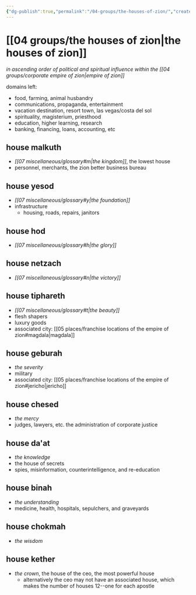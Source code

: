 ```yaml
---
{"dg-publish":true,"permalink":"/04-groups/the-houses-of-zion/","created":"2025-03-18T14:57:52.152-05:00","updated":"2025-04-29T13:32:43.217-05:00"}
---
```


# [[04 groups/the houses of zion\|the houses of zion]]
*in ascending order of political and spiritual influence within the [[04 groups/corporate empire of zion\|empire of zion]]*

domains left:
- food, farming, animal husbandry
- communications, propaganda, entertainment
- vacation destination, resort town, las vegas/costa del sol
- spirituality, magisterium, priesthood
- education, higher learning, research
- banking, financing, loans, accounting, etc
## house malkuth
 - *[[07 miscellaneous/glossary#m\|the kingdom]]*, the lowest house
 - personnel, merchants, the zion better business bureau
## house yesod
 - *[[07 miscellaneous/glossary#y\|the foundation]]*
 - infrastructure
	 - housing, roads, repairs, janitors
## house hod
- *[[07 miscellaneous/glossary#h\|the glory]]*
## house netzach
- *[[07 miscellaneous/glossary#n\|the victory]]*
## house tiphareth
- *[[07 miscellaneous/glossary#t\|the beauty]]*
- flesh shapers
- luxury goods
- associated city: [[05 places/franchise locations of the empire of zion#magdala\|magdala]]
## house geburah
- *the severity*
- military
- associated city: [[05 places/franchise locations of the empire of zion#jericho\|jericho]]
## house chesed
- *the mercy*
- judges, lawyers, etc. the administration of corporate justice
## house da'at
- *the knowledge*
- the house of secrets
- spies, misinformation, counterintelligence, and re-education
## house binah
- *the understanding*
- medicine, health, hospitals, sepulchers, and graveyards
## house chokmah
- *the wisdom*
## house kether
- *the crown*, the house of the ceo, the most powerful house
	- alternatively the ceo may not have an associated house, which makes the number of houses 12--one for each apostle
